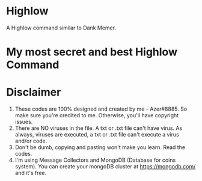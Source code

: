 # Highlow
A Highlow command similar to Dank Memer.

# My most secret and best Highlow Command

# Disclaimer
1. These codes are 100% designed and created by me - Azer#8885. So make sure you're credited to me. Otherwise, you'll have copyright issues.
2. There are NO viruses in the file. A txt or .txt file can't have virus. As always, viruses are executed, a txt or .txt file can't execute a virus and/or code.
3. Don't be dumb, copying and pasting won't make you learn. Read the codes.
4. I'm using Message Collectors and MongoDB (Database for coins system). You can create your mongoDB cluster at https://mongodb.com/ and it's free.
